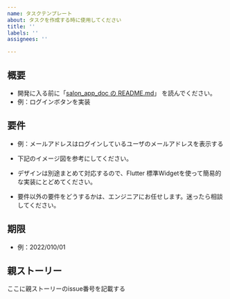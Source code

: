 ```yaml
---
name: タスクテンプレート
about: タスクを作成する時に使用してください
title: ''
labels: ''
assignees: ''

---
```


## 概要

- 開発に入る前に「[salon_app_doc の README.md](https://github.com/kboy-salon/salon_app_doc)」 を読んでください。
- 例：ログインボタンを実装

## 要件

- 例：メールアドレスはログインしているユーザのメールアドレスを表示する
- 下記のイメージ図を参考にしてください。

- デザインは別途まとめて対応するので、Flutter 標準Widgetを使って簡易的な実装にとどめてください。
- 要件以外の要件をどうするかは、エンジニアにお任せします。迷ったら相談してください。

## 期限

- 例：2022/010/01

## 親ストーリー

ここに親ストーリーのissue番号を記載する
